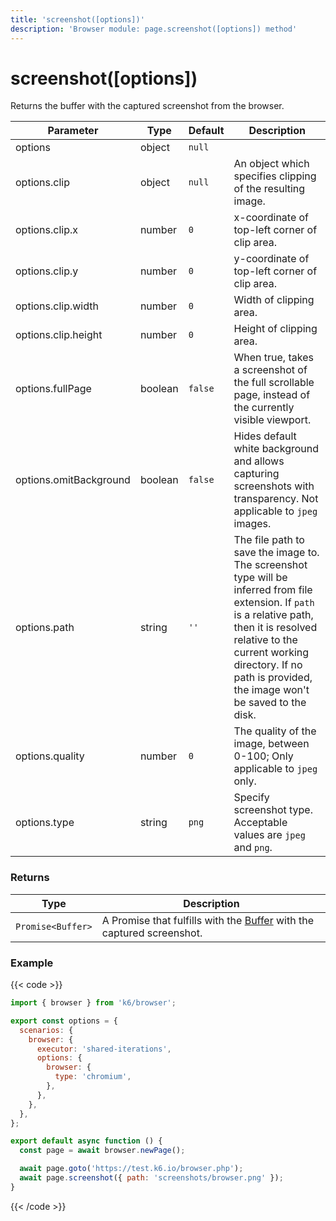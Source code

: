 ```yaml
---
title: 'screenshot([options])'
description: 'Browser module: page.screenshot([options]) method'
---
```


# screenshot([options])

Returns the buffer with the captured screenshot from the browser.

<TableWithNestedRows>

| Parameter              | Type    | Default | Description                                                                                                                                                                                                                                              |
| ---------------------- | ------- | ------- | -------------------------------------------------------------------------------------------------------------------------------------------------------------------------------------------------------------------------------------------------------- |
| options                | object  | `null`  |                                                                                                                                                                                                                                                          |
| options.clip           | object  | `null`  | An object which specifies clipping of the resulting image.                                                                                                                                                                                               |
| options.clip.x         | number  | `0`     | x-coordinate of top-left corner of clip area.                                                                                                                                                                                                            |
| options.clip.y         | number  | `0`     | y-coordinate of top-left corner of clip area.                                                                                                                                                                                                            |
| options.clip.width     | number  | `0`     | Width of clipping area.                                                                                                                                                                                                                                  |
| options.clip.height    | number  | `0`     | Height of clipping area.                                                                                                                                                                                                                                 |
| options.fullPage       | boolean | `false` | When true, takes a screenshot of the full scrollable page, instead of the currently visible viewport.                                                                                                                                                    |
| options.omitBackground | boolean | `false` | Hides default white background and allows capturing screenshots with transparency. Not applicable to `jpeg` images.                                                                                                                                      |
| options.path           | string  | `''`    | The file path to save the image to. The screenshot type will be inferred from file extension. If `path` is a relative path, then it is resolved relative to the current working directory. If no path is provided, the image won't be saved to the disk. |
| options.quality        | number  | `0`     | The quality of the image, between 0-100; Only applicable to `jpeg` only.                                                                                                                                                                                 |
| options.type           | string  | `png`   | Specify screenshot type. Acceptable values are `jpeg` and `png`.                                                                                                                                                                                         |

</TableWithNestedRows>

### Returns

| Type              | Description                                                                                                                     |
| ----------------- | ------------------------------------------------------------------------------------------------------------------------------- |
| `Promise<Buffer>` | A Promise that fulfills with the [Buffer](https://nodejs.org/api/buffer.html#buffer_class_buffer) with the captured screenshot. |

### Example

{{< code >}}

```javascript
import { browser } from 'k6/browser';

export const options = {
  scenarios: {
    browser: {
      executor: 'shared-iterations',
      options: {
        browser: {
          type: 'chromium',
        },
      },
    },
  },
};

export default async function () {
  const page = await browser.newPage();

  await page.goto('https://test.k6.io/browser.php');
  await page.screenshot({ path: 'screenshots/browser.png' });
}
```

{{< /code >}}
